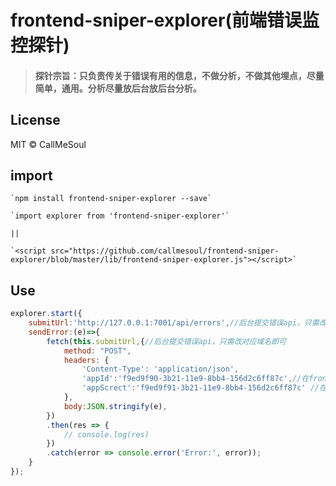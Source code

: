 # frontend-sniper-explorer(前端错误监控探针)

> #### 探针宗旨：只负责传关于错误有用的信息，不做分析，不做其他埋点，尽量简单，通用。分析尽量放后台放后台分析。

## License
MIT &copy; CallMeSoul


## import

    `npm install frontend-sniper-explorer --save`
    
    `import explorer from 'frontend-sniper-explorer'`
    
    ||
     
    `<script src="https://github.com/callmesoul/frontend-sniper-explorer/blob/master/lib/frontend-sniper-explorer.js"></script>`

## Use
```javascript
explorer.start({
    submitUrl:'http://127.0.0.1:7001/api/errors',//后台提交错误api，只需改对应域名即可
    sendError:(e)=>{
        fetch(this.submitUrl,{//后台提交错误api，只需改对应域名即可
            method: "POST",
            headers: {
                'Content-Type': 'application/json',
                'appId':'f9ed9f90-3b21-11e9-8bb4-156d2c6ff87c',//在frontend-sniper-admin管理后台创建应用的appId
                'appScrect':'f9ed9f91-3b21-11e9-8bb4-156d2c6ff87c' //在frontend-sniper-admin管理后台创建应用的appScrect
            },
            body:JSON.stringify(e),
        })
        .then(res => {
            // console.log(res)
        })
        .catch(error => console.error('Error:', error));
    }
});
```
